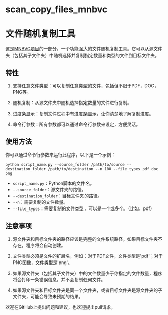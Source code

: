 # scan_copy_files_mnbvc

# 文件随机复制工具

这是[MNBVC项目](https://github.com/esbatmop/MNBVC)的一部分，一个功能强大的文件随机复制工具。它可以从源文件夹（包括其子文件夹）中随机选择并复制指定数量和类型的文件到目标文件夹。

## 特性

1. 支持任意文件类型：可以复制任意类型的文件，包括但不限于PDF，DOC，PNG等。

2. 随机复制：从源文件夹中随机选择指定数量的文件进行复制。

3. 进度条显示：复制文件过程中有进度条显示，让你清楚地了解复制进度。

4. 命令行参数：所有参数都可以通过命令行参数来设定，方便灵活。

## 使用方法

你可以通过命令行参数来运行此程序，以下是一个示例：

```shell
python script_name.py --source_folder /path/to/source --destination_folder /path/to/destination --n 100 --file_types pdf doc png
```

- `script_name.py`：Python脚本的文件名。
- `--source_folder`：源文件夹的路径。
- `--destination_folder`：目标文件夹的路径。
- `--n`：需要复制的文件数量。
- `--file_types`：需要复制的文件类型，可以是一个或多个。（比如，pdf）

## 注意事项

1. 源文件夹和目标文件夹的路径应该是完整的文件系统路径。如果目标文件夹不存在，程序将会自动创建。

2. 文件类型必须是文件的扩展名，例如：对于PDF文件，文件类型是'pdf'；对于PNG图像，文件类型是'png'。

3. 如果源文件夹（包括其子文件夹）中的文件数量少于你指定的文件数量，程序将会打印一条错误信息，并不会复制任何文件。

4. 如果源文件夹和目标文件夹是同一个文件夹，或者目标文件夹是源文件夹的子文件夹，可能会导致未预期的结果。

欢迎在GitHub上提出问题和建议，也欢迎提出pull请求。
